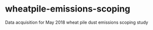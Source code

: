 # wheatpile-emissions-scoping
Data acquisition for May 2018 wheat pile dust emissions scoping study
